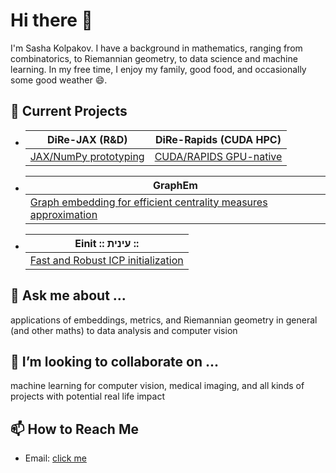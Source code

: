 <!--
**sashakolpakov/sashakolpakov** is a ✨ _special_ ✨ repository because its `README.md` (this file) appears on your GitHub profile.
-->

# Hi there 👋

I'm Sasha Kolpakov. I have a background in mathematics, ranging from combinatorics, to Riemannian geometry, to data science and machine learning. In my free time, I enjoy my family, good food, and occasionally some good weather 😄.

## 🔭 Current Projects

- | **DiRe-JAX (R&D)** | **DiRe-Rapids (CUDA HPC)** |
  |---|---|
  | [JAX/NumPy prototyping](https://github.com/sashakolpakov/dire-jax) | [CUDA/RAPIDS GPU-native](https://github.com/sashakolpakov/dire-rapids) |

- | **GraphEm** |
  |--|
  |[Graph embedding for efficient centrality measures approximation](https://github.com/sashakolpakov/graphem)|

- | **Einit :: עינית ::** |
  |--|
  |[Fast and Robust ICP initialization](https://github.com/sashakolpakov/einit)|

## 💬 Ask me about ...

applications of embeddings, metrics, and Riemannian geometry in general (and other maths) to data analysis and computer vision

## 👯 I’m looking to collaborate on ...

machine learning for computer vision, medical imaging, and all kinds of projects with potential real life impact

## 📫 How to Reach Me

- Email: [click me](mailto:kolpakov.alexander@gmail.com)
